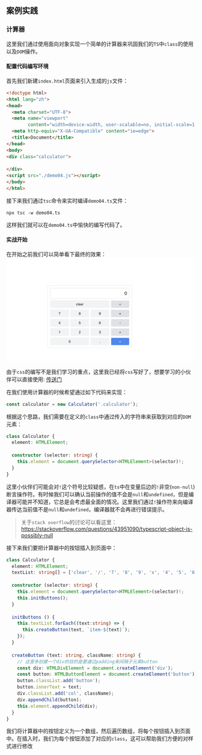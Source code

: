 ## 案例实践

### 计算器
这里我们通过使用面向对象实现一个简单的计算器来巩固我们的`TS`中`class`的使用以及`DOM`操作。

#### 配置代码编写环境
首先我们新建`index.html`页面来引入生成的`js`文件：  
```html
<!doctype html>
<html lang="zh">
<head>
  <meta charset="UTF-8">
  <meta name="viewport"
        content="width=device-width, user-scalable=no, initial-scale=1.0, maximum-scale=1.0, minimum-scale=1.0">
  <meta http-equiv="X-UA-Compatible" content="ie=edge">
  <title>Document</title>
</head>
<body>
<div class="calculator">

</div>
<script src="./demo04.js"></script>
</body>
</html>
```
接下来我们通过`tsc`命令来实时编译`demo04.ts`文件：  
```npm
npx tsc -w demo04.ts
```

这样我们就可以在`demo04.ts`中愉快的编写代码了。

#### 实战开始
在开始之前我们可以简单看下最终的效果：
![calculator](./screenshots/calculator-preview.png)

由于`css`的编写不是我们学习的重点，这里我已经将`css`写好了，想要学习的小伙伴可以直接使用: [传送门](./index.html)

在我们使用计算器的时候希望通过如下代码来实现：  
```typescript
const calculator = new Calculator('.calculator');
```

根据这个思路，我们需要在定义的`class`中通过传入的字符串来获取到对应的`DOM`元素：  
```typescript
class Calculator {
  element: HTMLElement;

  constructor (selector: string) {
    this.element = document.querySelector<HTMLElement>(selector)!;
  }
}
```

这里小伙伴们可能会对`!`这个符号比较疑惑，在`ts`中在变量后边的`!`非空(`non-null`)断言操作符。有时候我们可以确认当前操作的值不会是`null`和`undefined`，但是编译器可能并不知道，它总是会考虑最全面的情况。这里我们通过`!`操作符来向编译器传达当前值不是`null`和`undefined`，编译器就不会再进行错误提示。
> 关于`stack overflow`的讨论可以看这里： https://stackoverflow.com/questions/43951090/typescript-object-is-possibly-null

接下来我们要把计算器中的按钮插入到页面中：  
```typescript
class Calculator {
  element: HTMLElement;
  textList: string[] = ['clear', '/', '7', '8', '9', 'x', '4', '5', '6', '-', '1', '2', '3', '+', '0', '.', '='];

  constructor (selector: string) {
    this.element = document.querySelector<HTMLElement>(selector)!;
    this.initButtons();
  }

  initButtons () {
    this.textList.forEach((text:string) => {
      this.createButton(text, `item-${text}`);
    });
  }

  createButton (text: string, className: string) {
    // 这里多创建一个div的目的是要通过padding来间隔子元素button
    const div: HTMLDivElement = document.createElement('div');
    const button: HTMLButtonElement = document.createElement('button');
    button.classList.add('button');
    button.innerText = text;
    div.classList.add('col', className);
    div.appendChild(button);
    this.element.appendChild(div);
  }
}
```

我们将计算器中的按钮定义为一个数组，然后遍历数组，将每个按钮插入到页面中。在插入时，我们为每个按钮添加了对应的`class`，这可以帮助我们方便的对样式进行修改

